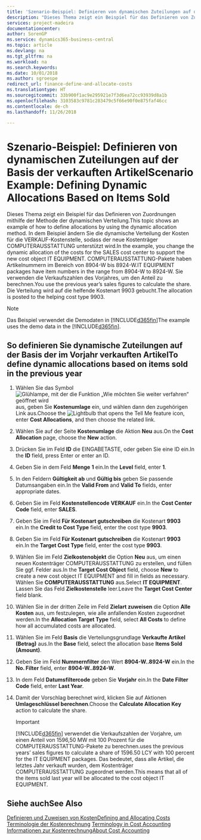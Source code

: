 ```yaml
---
title: 'Szenario-Beispiel: Definieren von dynamischen Zuteilungen auf der Basis der verkauften Artikel | Microsoft Docs'
description: "Dieses Thema zeigt ein Beispiel für das Definieren von Zuordnungen mithilfe der Methode der dynamischen Verteilung."
services: project-madeira
documentationcenter: 
author: SorenGP
ms.service: dynamics365-business-central
ms.topic: article
ms.devlang: na
ms.tgt_pltfrm: na
ms.workload: na
ms.search.keywords: 
ms.date: 10/01/2018
ms.author: sgroespe
redirect_url: finance-define-and-allocate-costs
ms.translationtype: HT
ms.sourcegitcommit: 33b900f1ac9e295921e7f3d6ea72cc93939d8a1b
ms.openlocfilehash: 3103583c9781c283479c5f66e90f0e875faf46cc
ms.contentlocale: de-ch
ms.lasthandoff: 11/26/2018

---
```

# <a name="scenario-example-defining-dynamic-allocations-based-on-items-sold"></a><span data-ttu-id="c493d-103">Szenario-Beispiel: Definieren von dynamischen Zuteilungen auf der Basis der verkauften Artikel</span><span class="sxs-lookup"><span data-stu-id="c493d-103">Scenario Example: Defining Dynamic Allocations Based on Items Sold</span></span>
<span data-ttu-id="c493d-104">Dieses Thema zeigt ein Beispiel für das Definieren von Zuordnungen mithilfe der Methode der dynamischen Verteilung.</span><span class="sxs-lookup"><span data-stu-id="c493d-104">This topic shows an example of how to define allocations by using the dynamic allocation method.</span></span> <span data-ttu-id="c493d-105">In dem Beispiel ändern Sie die dynamische Verteilung der Kosten für die VERKAUF-Kostenstelle, sodass der neue Kostenträger COMPUTERAUSSTATTUNG unterstützt wird.</span><span class="sxs-lookup"><span data-stu-id="c493d-105">In the example, you change the dynamic allocation of the costs for the SALES cost center to support the new cost object IT EQUIPMENT.</span></span> <span data-ttu-id="c493d-106">COMPUTERAUSSTATTUNG-Pakete haben Artikelnummern im Bereich von 8904-W bis 8924-W.</span><span class="sxs-lookup"><span data-stu-id="c493d-106">IT EQUIPMENT packages have item numbers in the range from 8904-W to 8924-W.</span></span> <span data-ttu-id="c493d-107">Sie verwenden die Verkaufszahlen des Vorjahres, um den Anteil zu berechnen.</span><span class="sxs-lookup"><span data-stu-id="c493d-107">You use the previous year’s sales figures to calculate the share.</span></span> <span data-ttu-id="c493d-108">Die Verteilung wird auf die helfende Kostenart 9903 gebucht.</span><span class="sxs-lookup"><span data-stu-id="c493d-108">The allocation is posted to the helping cost type 9903.</span></span>  

> [!NOTE]  
>  <span data-ttu-id="c493d-109">Das Beispiel verwendet die Demodaten in [!INCLUDE[d365fin](includes/d365fin_md.md)]</span><span class="sxs-lookup"><span data-stu-id="c493d-109">The example uses the demo data in the [!INCLUDE[d365fin](includes/d365fin_md.md)].</span></span>  

## <a name="to-define-dynamic-allocations-based-on-items-sold-in-the-previous-year"></a><span data-ttu-id="c493d-110">So definieren Sie dynamische Zuteilungen auf der Basis der im Vorjahr verkauften Artikel</span><span class="sxs-lookup"><span data-stu-id="c493d-110">To define dynamic allocations based on items sold in the previous year</span></span>  

1.  <span data-ttu-id="c493d-111">Wählen Sie das Symbol ![Glühlampe, mit der die Funktion „Wie möchten Sie weiter verfahren“ geöffnet wird](media/ui-search/search_small.png "Wie möchten Sie weiter verfahren?") aus, geben Sie **Kostenumlage** ein, und wählen dann den zugehörigen Link aus.</span><span class="sxs-lookup"><span data-stu-id="c493d-111">Choose the ![Lightbulb that opens the Tell Me feature](media/ui-search/search_small.png "Tell me what you want to do") icon, enter **Cost Allocations**, and then choose the related link.</span></span>  
2.  <span data-ttu-id="c493d-112">Wählen Sie auf der Seite **Kostenumlage** die Aktion **Neu** aus.</span><span class="sxs-lookup"><span data-stu-id="c493d-112">On the **Cost Allocation** page, choose the **New** action.</span></span>  
3.  <span data-ttu-id="c493d-113">Drücken Sie im Feld **ID** die EINGABETASTE, oder geben Sie eine ID ein.</span><span class="sxs-lookup"><span data-stu-id="c493d-113">In the **ID** field, press Enter or enter an ID.</span></span>  
4.  <span data-ttu-id="c493d-114">Geben Sie in dem Feld **Menge** **1** ein.</span><span class="sxs-lookup"><span data-stu-id="c493d-114">In the **Level** field, enter **1**.</span></span>  
5.  <span data-ttu-id="c493d-115">In den Feldern **Gültigkeit ab** und **Gültig bis** geben Sie passende Datumsangaben ein.</span><span class="sxs-lookup"><span data-stu-id="c493d-115">In the **Valid From** and **Valid To** fields, enter appropriate dates.</span></span>  
6.  <span data-ttu-id="c493d-116">Geben Sie im Feld **Kostenstellencode** **VERKAUF** ein.</span><span class="sxs-lookup"><span data-stu-id="c493d-116">In the **Cost Center Code** field, enter **SALES**.</span></span>  
7.  <span data-ttu-id="c493d-117">Geben Sie im Feld **Für Kostenart gutschreiben** die Kostenart **9903** ein.</span><span class="sxs-lookup"><span data-stu-id="c493d-117">In the **Credit to Cost Type** field, enter the cost type **9903**.</span></span>  
8.  <span data-ttu-id="c493d-118">Geben Sie im Feld **Für Kostenart gutschreiben** die Kostenart **9903** ein.</span><span class="sxs-lookup"><span data-stu-id="c493d-118">In the **Target Cost Type** field, enter the cost type **9903**.</span></span>  
9. <span data-ttu-id="c493d-119">Wählen Sie im Feld **Zielkostenobjekt** die Option **Neu** aus, um einen neuen Kostenträger COMPUTERAUSSTATTUNG zu erstellen, und füllen Sie ggf. Felder aus.</span><span class="sxs-lookup"><span data-stu-id="c493d-119">In the **Target Cost Object** field, choose **New** to create a new cost object IT EQUIPMENT and fill in fields as necessary.</span></span> <span data-ttu-id="c493d-120">Wählen Sie **COMPUTERAUSSTATTUNG** aus.</span><span class="sxs-lookup"><span data-stu-id="c493d-120">Select **IT EQUIPMENT**.</span></span> <span data-ttu-id="c493d-121">Lassen Sie das Feld **Zielkostenstelle** leer.</span><span class="sxs-lookup"><span data-stu-id="c493d-121">Leave the **Target Cost Center** field blank.</span></span>  
10. <span data-ttu-id="c493d-122">Wählen Sie in der dritten Zeile im Feld **Zielart zuweisen** die Option **Alle Kosten** aus, um festzulegen, wie alle anfallenden Kosten zugeordnet werden.</span><span class="sxs-lookup"><span data-stu-id="c493d-122">In the **Allocation Target Type** field, select **All Costs** to define how all accumulated costs are allocated.</span></span>  
11. <span data-ttu-id="c493d-123">Wählen Sie im Feld **Basis** die Verteilungsgrundlage **Verkaufte Artikel (Betrag)** aus.</span><span class="sxs-lookup"><span data-stu-id="c493d-123">In the **Base** field, select the allocation base **Items Sold (Amount)**.</span></span>  
12. <span data-ttu-id="c493d-124">Geben Sie im Feld **Nummernfilter** den Wert **8904-W..8924-W** ein.</span><span class="sxs-lookup"><span data-stu-id="c493d-124">In the **No. Filter** field, enter **8904-W..8924-W**.</span></span>  
13. <span data-ttu-id="c493d-125">In dem Feld **Datumsfiltercode** geben Sie **Vorjahr** ein.</span><span class="sxs-lookup"><span data-stu-id="c493d-125">In the **Date Filter Code** field, enter **Last Year**.</span></span>  
14. <span data-ttu-id="c493d-126">Damit der Vorschlag berechnet wird, klicken Sie auf Aktionen **Umlageschlüssel berechnen**.</span><span class="sxs-lookup"><span data-stu-id="c493d-126">Choose the **Calculate Allocation Key** action to calculate the share.</span></span>  

    > [!IMPORTANT]  
    >  [!INCLUDE[d365fin](includes/d365fin_md.md)] <span data-ttu-id="c493d-127">verwendet die Verkaufszahlen der Vorjahre, um einen Anteil von 1596,50 MW mit 100 Prozent für die COMPUTERAUSSTATTUNG-Pakete zu berechnen.</span><span class="sxs-lookup"><span data-stu-id="c493d-127">uses the previous years’ sales figures to calculate a share of 1596.50 LCY with 100 percent for the IT EQUIPMENT packages.</span></span> <span data-ttu-id="c493d-128">Das bedeutet, dass alle Artikel, die letztes Jahr verkauft wurden, dem Kostenträger COMPUTERAUSSTATTUNG zugeordnet werden.</span><span class="sxs-lookup"><span data-stu-id="c493d-128">This means that all of the items sold last year will be allocated to the cost object IT EQUIPMENT.</span></span>  

## <a name="see-also"></a><span data-ttu-id="c493d-129">Siehe auch</span><span class="sxs-lookup"><span data-stu-id="c493d-129">See Also</span></span>  
[<span data-ttu-id="c493d-130">Definieren und Zuweisen von Kosten</span><span class="sxs-lookup"><span data-stu-id="c493d-130">Defining and Allocating Costs</span></span>](finance-define-and-allocate-costs.md)  
<span data-ttu-id="c493d-131">[Terminologie der Kostenrechnung](finance-terminology-in-cost-accounting.md) </span><span class="sxs-lookup"><span data-stu-id="c493d-131">[Terminology in Cost Accounting](finance-terminology-in-cost-accounting.md) </span></span>  
[<span data-ttu-id="c493d-132">Informationen zur Kostenrechnung</span><span class="sxs-lookup"><span data-stu-id="c493d-132">About Cost Accounting</span></span>](finance-about-cost-accounting.md)


